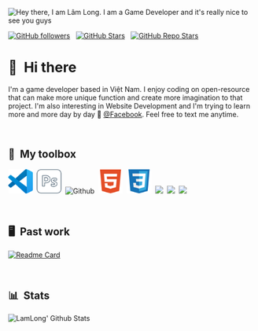 ![Hey there, I am Lâm Long. I am a Game Developer and it's really nice to see you guys](https://github.com/ngoclonglam/ngoclonglam/blob/main/header.gif)

[![GitHub followers](https://img.shields.io/github/followers/ngoclonglam)](https://github.com/CyrisXD) &nbsp; [![GitHub Stars](https://img.shields.io/github/stars/ngoclonglam)](https://github.com/ngoclonglam) &nbsp; [![GitHub Repo Stars](https://img.shields.io/github/stars/ngoclonglam/MysteriousCity-V2)](https://github.com/ngoclonglam/MysteriousCity-V2)

# 👋 &nbsp;Hi there

I'm a game developer based in Việt Nam. I enjoy coding on open-resource that can make more unique function and create more imagination to that project. I'm also interesting in Website Development and I'm trying to learn more and more day by day 💖 [@Facebook](https://www.facebook.com/ngoclong.lam.792/). Feel free to text me anytime.

&nbsp;

## 🧰 &nbsp;My toolbox

<img src="https://raw.githubusercontent.com/devicons/devicon/1119b9f84c0290e0f0b38982099a2bd027a48bf1/icons/vscode/vscode-original.svg" alt="VSCode" width="50" height="50"/> &nbsp;<img  src="https://raw.githubusercontent.com/devicons/devicon/1119b9f84c0290e0f0b38982099a2bd027a48bf1/icons/photoshop/photoshop-line.svg" alt="Photoshop" width="50" height="50"/> &nbsp;<img  src="https://github.com/CyrisXD/CyrisXD/raw/master/assets/Github.png" alt="Github"/> &nbsp;<img  src="https://raw.githubusercontent.com/devicons/devicon/1119b9f84c0290e0f0b38982099a2bd027a48bf1/icons/html5/html5-plain.svg" alt="HTML5" width="50" height="50"/> &nbsp;<img  src="https://raw.githubusercontent.com/devicons/devicon/1119b9f84c0290e0f0b38982099a2bd027a48bf1/icons/css3/css3-original.svg" alt="CSS3" width="50" height="50"/> &nbsp;<img src="https://cdn.jsdelivr.net/gh/devicons/devicon@latest/icons/java/java-original.sv g" /> &nbsp;<img src="https://cdn.jsdelivr.net/gh/devicons/devicon@latest/icons/lua/lua-original.svg" /> &nbsp;<img src="https://cdn.jsdelivr.net/gh/devicons/devicon@latest/icons/mysql/mysql-original.svg" />
          
&nbsp;

## 🖥 &nbsp;Past work

[![Readme Card](https://github-readme-stats.vercel.app/api/pin/?username=ngoclonglam&repo=MysteriousCity-V2&bg_color=0d1116&title_color=ce09ec&text_color=a4aacb&icon_color=007ec6)](https://github.com/ngoclonglam/MysteriousCity-V2)

&nbsp;

## 📊 &nbsp;Stats

![LamLong' Github Stats](https://github-readme-stats.vercel.app/api?username=ngoclonglam&show_icons=true&hide=contribs,prs&cache_seconds=86400&theme=radical)